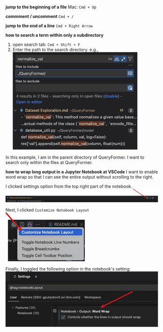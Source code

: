 __jump to the beginning of a file__
Mac: `Cmd + Up`

__commment / uncomment__
`Cmd + /`

__jump to the end of a line__
`Cmd + Right Arrow`

__how to search a term within only a subdirectory__
1. open search tab: `Cmd + Shift + F`
2. Enter the path to the search directory. e.g., 
![alt text](image.png)

In this example, I am in the parent directory of QueryFormer. I want to search only within the files at QueryFormer.

__how to wrap long output in a Jupyter Notebook at VSCode__
I want to enable word wrap so that I can see the entire output without scrolling to the right. 

I clicked settings option from the top right part of the notebook. 
![alt text](image-1.png)

Next, I clicked `Customize Notebook Layout`
![alt text](image-2.png)

Finally, I toggled the following option in the notebook's setting:
![alt text](image-3.png)